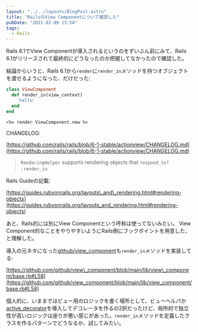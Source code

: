 ```yaml
---
layout: "../../layouts/BlogPost.astro"
title: "RailsのView Componentについて確認した"
pubDate: "2021-02-09 13:58"
tags:
  - Rails
---
```

Rails 6.1でView Componentが導入されるというのをずいぶん前にみて、Rails 6.1がリリースされて最終的にどうなったのか把握してなかったので確認した。

結論からいうと、Rails 6.1から`render`に`render_in`メソッドを持つオブジェクトを渡せるようになった、だけだった:

```ruby
class ViewComponent
  def render_in(view_context)
    'hello'
  end
end
```

```erb
<%= render ViewComponent.new %>
```

CHANGELOG:

[https://github.com/rails/rails/blob/6-1-stable/actionview/CHANGELOG.md](https://github.com/rails/rails/blob/6-1-stable/actionview/CHANGELOG.md)

> `RenderingHelper` supports rendering objects that `respond_to?` `:render_in`.

Rails Guideの記載:

[https://guides.rubyonrails.org/layouts\_and\_rendering.html#rendering-objects](https://guides.rubyonrails.org/layouts_and_rendering.html#rendering-objects)

あと、Rails的には別にView Componentという呼称は使ってないみたい。
View Component的なことをやりやすいようにRails側にフックポイントを用意した、と理解した。

導入の元ネタになった[github/view\_component](https://github.com/github/view_component)も`render_in`メソッドを実装してる:

[https://github.com/github/view\_component/blob/main/lib/view\_component/base.rb#L58](https://github.com/github/view_component/blob/main/lib/view_component/base.rb#L58)

個人的に、いままではビュー用のロジックを書く場所として、ビューヘルパか[active\_decorator](https://github.com/amatsuda/active_decorator)を導入してデコレータを作るの2択だったけど、局所的で独立性が高いロジックは座りが悪い感じがあった。`render_in`メソッドを定義したクラスを作るパターンでどうなるか、試してみたい。
